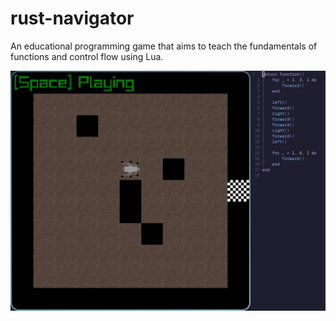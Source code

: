 # rust-navigator

An educational programming game that aims to teach the fundamentals of functions and control flow using Lua.

![Showcase](showcase.webp)
